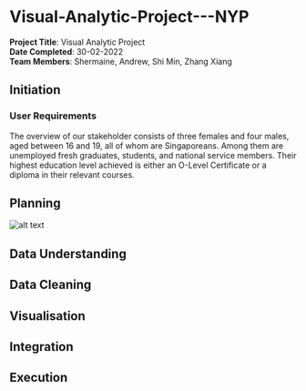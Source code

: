 # Visual-Analytic-Project---NYP

**Project Title**: Visual Analytic Project<br/>
**Date Completed**: 30-02-2022<br/>
**Team Members**: Shermaine, Andrew, Shi Min, Zhang Xiang<br/>


## Initiation
### User Requirements
The overview of our stakeholder consists of three females and four males, aged between 16 and 19, all of whom are Singaporeans. Among them are unemployed fresh graduates, students, and national service members. Their highest education level achieved is either an O-Level Certificate or a diploma in their relevant courses.

## Planning
![alt text](https://github.com/ZXiang1121/Visual-Analytic-Project---NYP/Images/image.png?raw=true)

## Data Understanding

## Data Cleaning

## Visualisation

## Integration

## Execution
